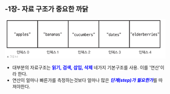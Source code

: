 ## -1장- 자료 구조가 중요한 까닭

<img src="../image/1-1.png" width="600px"  alt="인덱스"></img>

- 대부분의 자료구조는 <span style="color:blue">**읽기, 검색, 삽입, 삭제**</span> 네가지 기본구조를 사용. 이를 '연산'이라 한다.
- 연산이 얼마나 빠른가를 측정하는것보다 얼마나 많은 <span style="color:blue">***단계(step)가 필요한가***</span>를 따져야한다.
